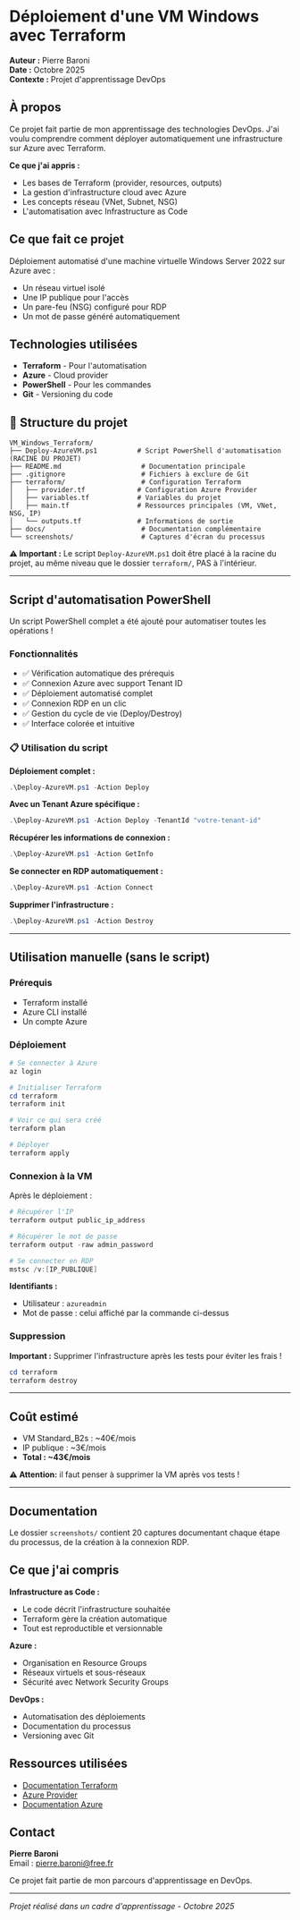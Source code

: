 # Déploiement d'une VM Windows avec Terraform

**Auteur :** Pierre Baroni  
**Date :** Octobre 2025  
**Contexte :** Projet d'apprentissage DevOps

## À propos

Ce projet fait partie de mon apprentissage des technologies DevOps. J'ai voulu comprendre comment déployer automatiquement une infrastructure sur Azure avec Terraform.

**Ce que j'ai appris :**
- Les bases de Terraform (provider, resources, outputs)
- La gestion d'infrastructure cloud avec Azure
- Les concepts réseau (VNet, Subnet, NSG)
- L'automatisation avec Infrastructure as Code

## Ce que fait ce projet

Déploiement automatisé d'une machine virtuelle Windows Server 2022 sur Azure avec :
- Un réseau virtuel isolé
- Une IP publique pour l'accès
- Un pare-feu (NSG) configuré pour RDP
- Un mot de passe généré automatiquement

## Technologies utilisées

- **Terraform** - Pour l'automatisation
- **Azure** - Cloud provider
- **PowerShell** - Pour les commandes
- **Git** - Versioning du code

## 📁 Structure du projet

```
VM_Windows_Terraform/
├── Deploy-AzureVM.ps1          # Script PowerShell d'automatisation (RACINE DU PROJET)
├── README.md                    # Documentation principale
├── .gitignore                   # Fichiers à exclure de Git
├── terraform/                   # Configuration Terraform
│   ├── provider.tf             # Configuration Azure Provider
│   ├── variables.tf            # Variables du projet
│   ├── main.tf                 # Ressources principales (VM, VNet, NSG, IP)
│   └── outputs.tf              # Informations de sortie
├── docs/                        # Documentation complémentaire
└── screenshots/                 # Captures d'écran du processus
```

**⚠️ Important :** Le script `Deploy-AzureVM.ps1` doit être placé à la racine du projet, au même niveau que le dossier `terraform/`, PAS à l'intérieur.

---

##  Script d'automatisation PowerShell

Un script PowerShell complet a été ajouté pour automatiser toutes les opérations !

###  Fonctionnalités

- ✅ Vérification automatique des prérequis
- ✅ Connexion Azure avec support Tenant ID
- ✅ Déploiement automatisé complet
- ✅ Connexion RDP en un clic
- ✅ Gestion du cycle de vie (Deploy/Destroy)
- ✅ Interface colorée et intuitive

### 📋 Utilisation du script

**Déploiement complet :**
```powershell
.\Deploy-AzureVM.ps1 -Action Deploy
```

**Avec un Tenant Azure spécifique :**
```powershell
.\Deploy-AzureVM.ps1 -Action Deploy -TenantId "votre-tenant-id"
```

**Récupérer les informations de connexion :**
```powershell
.\Deploy-AzureVM.ps1 -Action GetInfo
```

**Se connecter en RDP automatiquement :**
```powershell
.\Deploy-AzureVM.ps1 -Action Connect
```

**Supprimer l'infrastructure :**
```powershell
.\Deploy-AzureVM.ps1 -Action Destroy
```

---

##  Utilisation manuelle (sans le script)

### Prérequis

- Terraform installé
- Azure CLI installé
- Un compte Azure

### Déploiement

```powershell
# Se connecter à Azure
az login

# Initialiser Terraform
cd terraform
terraform init

# Voir ce qui sera créé
terraform plan

# Déployer
terraform apply
```

### Connexion à la VM

Après le déploiement :

```powershell
# Récupérer l'IP
terraform output public_ip_address

# Récupérer le mot de passe
terraform output -raw admin_password

# Se connecter en RDP
mstsc /v:[IP_PUBLIQUE]
```

**Identifiants :**
- Utilisateur : `azureadmin`
- Mot de passe : celui affiché par la commande ci-dessus

### Suppression

**Important :** Supprimer l'infrastructure après les tests pour éviter les frais !

```powershell
cd terraform
terraform destroy
```

---

##  Coût estimé

- VM Standard_B2s : ~40€/mois
- IP publique : ~3€/mois
- **Total : ~43€/mois**

**⚠️ Attention:** il faut penser à supprimer la VM après vos tests !

---

##  Documentation

Le dossier `screenshots/` contient 20 captures documentant chaque étape du processus, de la création à la connexion RDP.

## Ce que j'ai compris

**Infrastructure as Code :**
- Le code décrit l'infrastructure souhaitée
- Terraform gère la création automatique
- Tout est reproductible et versionnable

**Azure :**
- Organisation en Resource Groups
- Réseaux virtuels et sous-réseaux
- Sécurité avec Network Security Groups

**DevOps :**
- Automatisation des déploiements
- Documentation du processus
- Versioning avec Git

## Ressources utilisées

- [Documentation Terraform](https://www.terraform.io/docs)
- [Azure Provider](https://registry.terraform.io/providers/hashicorp/azurerm/latest/docs)
- [Documentation Azure](https://learn.microsoft.com/azure/)

## Contact

**Pierre Baroni**  
Email : pierre.baroni@free.fr

Ce projet fait partie de mon parcours d'apprentissage en DevOps.

---

_Projet réalisé dans un cadre d'apprentissage - Octobre 2025_
